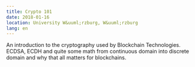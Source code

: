 ```yaml
---
title: Crypto 101
date: 2018-01-16
location: University W&uuml;rzburg, W&uuml;rzburg
lang: en
---
```


An introduction to the cryptography used by Blockchain Technologies. ECDSA,
ECDH and quite some math from continuous domain into discrete domain and why
that all matters for blockchains.
